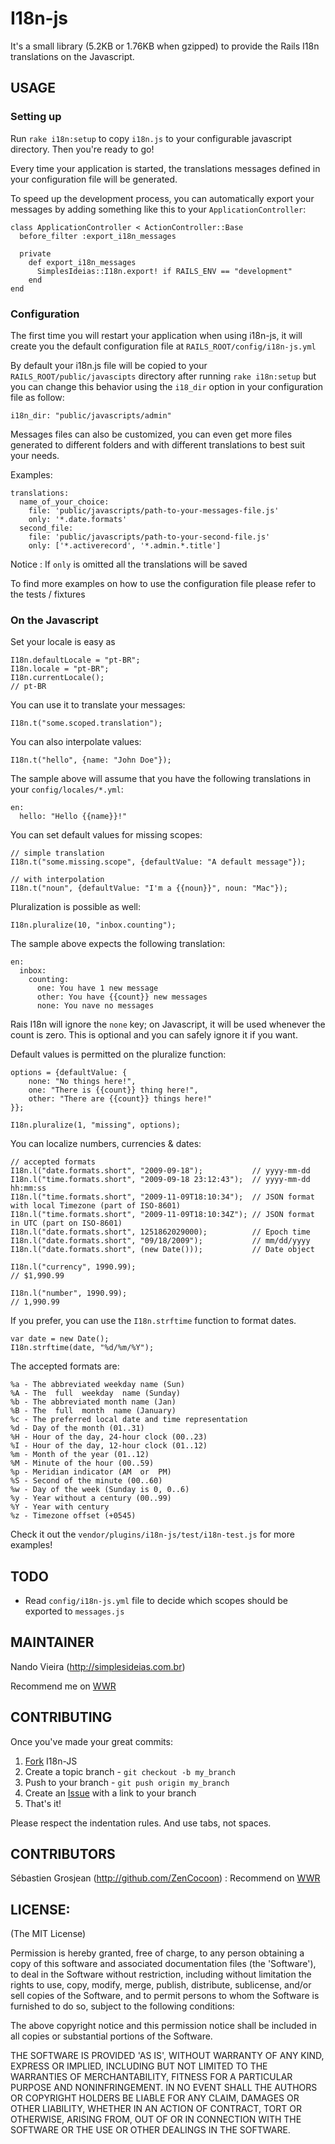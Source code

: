 I18n-js
=======

It's a small library (5.2KB or 1.76KB when gzipped) to provide the Rails I18n translations on the Javascript. 

USAGE
-----

### Setting up

Run `rake i18n:setup` to copy `i18n.js` to your configurable javascript directory. Then 
you're ready to go!

Every time your application is started, the translations messages defined in your configuration file will be generated.

To speed up the development process, you can automatically export your messages by adding something 
like this to your `ApplicationController`:

	class ApplicationController < ActionController::Base
	  before_filter :export_i18n_messages

	  private
	    def export_i18n_messages
	      SimplesIdeias::I18n.export! if RAILS_ENV == "development"
	    end
	end

### Configuration

The first time you will restart your application when using i18n-js, it will create you the default configuration file at `RAILS_ROOT/config/i18n-js.yml`

By default your i18n.js file will be copied to your `RAILS_ROOT/public/javascipts` directory after running `rake i18n:setup` but you can change this behavior using the `i18_dir` option in your configuration file as follow:

    i18n_dir: "public/javascripts/admin"

Messages files can also be customized, you can even get more files generated to different folders and with different translations to best suit your needs.

Examples:

    translations:
      name_of_your_choice:
        file: 'public/javascripts/path-to-your-messages-file.js'
        only: '*.date.formats'
      second_file:
        file: 'public/javascripts/path-to-your-second-file.js'
        only: ['*.activerecord', '*.admin.*.title']

Notice : If `only` is omitted all the translations will be saved

To find more examples on how to use the configuration file please refer to the tests / fixtures

### On the Javascript

Set your locale is easy as
	
	I18n.defaultLocale = "pt-BR";
	I18n.locale = "pt-BR";
	I18n.currentLocale();
	// pt-BR

You can use it to translate your messages:

	I18n.t("some.scoped.translation");

You can also interpolate values:

	I18n.t("hello", {name: "John Doe"});

The sample above will assume that you have the following translations in your
`config/locales/*.yml`:

	en:
	  hello: "Hello {{name}}!"

You can set default values for missing scopes:

	// simple translation
	I18n.t("some.missing.scope", {defaultValue: "A default message"});
	
	// with interpolation
	I18n.t("noun", {defaultValue: "I'm a {{noun}}", noun: "Mac"});

Pluralization is possible as well:

	I18n.pluralize(10, "inbox.counting");

The sample above expects the following translation:
	
	en:
	  inbox:
	    counting:
	      one: You have 1 new message
	      other: You have {{count}} new messages
	      none: You nave no messages

Rais I18n will ignore the `none` key; on Javascript, it will be used whenever the count
is zero. This is optional and you can safely ignore it if you want.

Default values is permitted on the pluralize function:

	options = {defaultValue: {
		none: "No things here!",
		one: "There is {{count}} thing here!",
		other: "There are {{count}} things here!"
	}};
	
	I18n.pluralize(1, "missing", options);

You can localize numbers, currencies & dates:
	
	// accepted formats
	I18n.l("date.formats.short", "2009-09-18"); 		  // yyyy-mm-dd
	I18n.l("time.formats.short", "2009-09-18 23:12:43");  // yyyy-mm-dd hh:mm:ss
	I18n.l("time.formats.short", "2009-11-09T18:10:34");  // JSON format with local Timezone (part of ISO-8601)
	I18n.l("time.formats.short", "2009-11-09T18:10:34Z"); // JSON format in UTC (part on ISO-8601)
	I18n.l("date.formats.short", 1251862029000);		  // Epoch time
	I18n.l("date.formats.short", "09/18/2009");			  // mm/dd/yyyy
	I18n.l("date.formats.short", (new Date()));           // Date object
	
	I18n.l("currency", 1990.99);
	// $1,990.99
	
	I18n.l("number", 1990.99);
	// 1,990.99

If you prefer, you can use the `I18n.strftime` function to format dates.

	var date = new Date();
	I18n.strftime(date, "%d/%m/%Y");

The accepted formats are:

	%a - The abbreviated weekday name (Sun)
	%A - The  full  weekday  name (Sunday)
	%b - The abbreviated month name (Jan)
	%B - The  full  month  name (January)
	%c - The preferred local date and time representation
	%d - Day of the month (01..31)
	%H - Hour of the day, 24-hour clock (00..23)
	%I - Hour of the day, 12-hour clock (01..12)
	%m - Month of the year (01..12)
	%M - Minute of the hour (00..59)
	%p - Meridian indicator (AM  or  PM)
	%S - Second of the minute (00..60)
	%w - Day of the week (Sunday is 0, 0..6)
	%y - Year without a century (00..99)
	%Y - Year with century
	%z - Timezone offset (+0545)

Check it out the `vendor/plugins/i18n-js/test/i18n-test.js` for more examples!

TODO
----

* Read `config/i18n-js.yml` file to decide which scopes should be exported to `messages.js`

MAINTAINER
----------

Nando Vieira (<http://simplesideias.com.br>)

Recommend me on [WWR](http://www.workingwithrails.com/person/7846-nando-vieira)

CONTRIBUTING
------------

Once you've made your great commits:

1. [Fork](http://help.github.com/forking/) I18n-JS
2. Create a topic branch - `git checkout -b my_branch`
3. Push to your branch - `git push origin my_branch`
4. Create an [Issue](http://github.com/fnando/i18n-js/issues) with a link to your branch
5. That's it!

Please respect the indentation rules. And use tabs, not spaces.

CONTRIBUTORS
------------

Sébastien Grosjean (<http://github.com/ZenCocoon>) : Recommend on [WWR](http://www.workingwithrails.com/person/)

LICENSE:
--------

(The MIT License)

Permission is hereby granted, free of charge, to any person obtaining
a copy of this software and associated documentation files (the
'Software'), to deal in the Software without restriction, including
without limitation the rights to use, copy, modify, merge, publish,
distribute, sublicense, and/or sell copies of the Software, and to
permit persons to whom the Software is furnished to do so, subject to
the following conditions:

The above copyright notice and this permission notice shall be
included in all copies or substantial portions of the Software.

THE SOFTWARE IS PROVIDED 'AS IS', WITHOUT WARRANTY OF ANY KIND,
EXPRESS OR IMPLIED, INCLUDING BUT NOT LIMITED TO THE WARRANTIES OF
MERCHANTABILITY, FITNESS FOR A PARTICULAR PURPOSE AND NONINFRINGEMENT.
IN NO EVENT SHALL THE AUTHORS OR COPYRIGHT HOLDERS BE LIABLE FOR ANY
CLAIM, DAMAGES OR OTHER LIABILITY, WHETHER IN AN ACTION OF CONTRACT,
TORT OR OTHERWISE, ARISING FROM, OUT OF OR IN CONNECTION WITH THE
SOFTWARE OR THE USE OR OTHER DEALINGS IN THE SOFTWARE.
